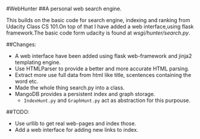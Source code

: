 #WebHunter
##A personal web search engine.

This builds on the basic code for search engine, indexing and ranking from Udacity Class CS 101.On top of that I have added a web interface,using flask framework.The basic code form udacity is found at *wsgi/hunter/search.py*.

##Changes:
* A web interface have been added using flask web-framework and jinja2 templating engine.
* Use HTMLParser to provide a better and more accurate HTML parsing.
* Extract more use full data from html like title, scentences containing the word etc.
* Made the whole thing search.py into a class.
* MangoDB provides a persistent index and graph storage.
  * `IndexHunt.py` and `GraphHunt.py` act as abstraction for this purpouse.

##TODO:

* Use urllib to get real web-pages and index those.
* Add a web interface for adding new links to index.